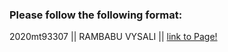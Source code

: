 ### Please follow the following format: ###

2020mt93307 ||  RAMBABU VYSALI ||      [link to Page!]([http://google.com](https://vysalirambabu.github.io/))
